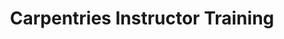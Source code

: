 ---
title: "Carpentries Instructor Training"
layout: single
menu: "main"
start: 2019-04-08 09:00:00 EST
end: 2019-04-09 17:00:00 EST
location: "UF Informatics Institute"
website: "https://fmichonneau.github.io/2019-04-08-ttt-UF/"
topics: "* Evidence-based Teaching Practices * Positive and Inclusive Environments * Pedagogy * Community Building *"
---